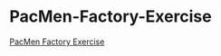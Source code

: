 # PacMen-Factory-Exercise
<a href="http://eliheuman.github.io/PacMen-Factory-Exercise.github.io"> PacMen Factory Exercise </a>
